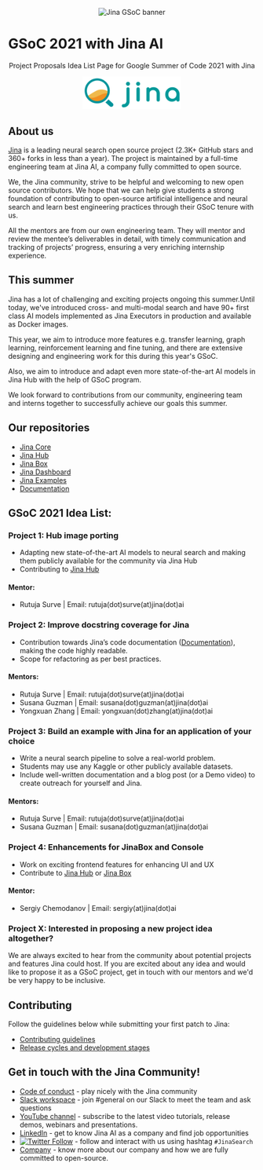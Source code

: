 <p align="center">
<img src="https://github.com/jina-ai/GSoC/blob/main/images/gsoc.png" alt="Jina GSoC banner" width="300px" height="300px">
</p>

# GSoC 2021 with Jina AI
<p align="center">
Project Proposals Idea List Page for Google Summer of Code 2021 with Jina
</p>
<p align="center">
<img src="https://github.com/jina-ai/jina/blob/master/.github/logo-only.gif?raw=true" alt="Jina banner" width="200px">
</p>

## About us

[Jina](get.jina.ai) is a leading neural search open source project (2.3K+ GitHub stars and 360+ forks in less than a year). The project is maintained by a full-time engineering team at Jina AI, a company fully committed to open source. 

We, the Jina community, strive to be helpful and welcoming to new open source contributors. We hope that we can help give students a strong foundation of contributing to open-source artificial intelligence and neural search and learn best engineering practices through their GSoC tenure with us.

All the mentors are from our own engineering team. They will mentor and review the mentee’s deliverables in detail, with timely communication and tracking of projects’ progress, ensuring a very enriching internship experience.

## This summer

Jina has a lot of challenging and exciting projects ongoing this summer.Until today, we've introduced cross- and multi-modal search and have 90+ first class AI models implemented as Jina Executors in production and available as Docker images.

This year, we aim to introduce more features e.g. transfer learning, graph learning, reinforcement learning and fine tuning, and there are extensive designing and engineering work for this during this year's GSoC. 

Also, we aim to introduce and adapt even more state-of-the-art AI models in Jina Hub with the help of GSoC program. 

We look forward to contributions from our community, engineering team and interns together to successfully achieve our goals this summer.

## Our repositories

- [Jina Core](https://github.com/jina-ai/jina)
- [Jina Hub](https://github.com/jina-ai/jina-hub)
- [Jina Box](https://github.com/jina-ai/jinabox.js)
- [Jina Dashboard](https://github.com/jina-ai/dashboard)
- [Jina Examples](https://github.com/jina-ai/examples)
- [Documentation](https://github.com/jina-ai/docs)


## GSoC 2021 Idea List:

### Project 1: Hub image porting
 
- Adapting new state-of-the-art AI models to neural search and making them publicly available for the community via Jina Hub
- Contributing to [Jina Hub](https://github.com/jina-ai/jina-hub)

#### Mentor:  

- Rutuja Surve | Email: rutuja(dot)surve(at)jina(dot)ai

### Project 2: Improve docstring coverage for Jina

- Contribution towards Jina’s code documentation ([Documentation](https://github.com/jina-ai/docs)), making the code highly readable. 
- Scope for refactoring as per best practices.

#### Mentors: 

- Rutuja Surve | Email: rutuja(dot)surve(at)jina(dot)ai
- Susana Guzman | Email: susana(dot)guzman(at)jina(dot)ai
- Yongxuan Zhang | Email: yongxuan(dot)zhang(at)jina(dot)ai

### Project 3: Build an example with Jina for an application of your choice 

- Write a neural search pipeline to solve a real-world problem.
- Students may use any Kaggle or other publicly available datasets.
- Include well-written documentation and a blog post (or a Demo video) to create outreach for yourself and Jina.

#### Mentors: 

- Rutuja Surve | Email: rutuja(dot)surve(at)jina(dot)ai
- Susana Guzman | Email: susana(dot)guzman(at)jina(dot)ai

### Project 4:  Enhancements for JinaBox and Console

- Work on exciting frontend features for enhancing UI and UX
- Contribute to [Jina Hub](https://github.com/jina-ai/jina-hub) or [Jina Box](https://github.com/jina-ai/jinabox.js)

#### Mentor: 

- Sergiy Chemodanov | Email: sergiy(at)jina(dot)ai


### Project X: Interested in proposing a new project idea altogether?

We are always excited to hear from the community about potential projects and features Jina could host. If you are excited about any idea and would like to
propose it as a GSoC project, get in touch with our mentors and we'd be very happy to be inclusive.

## Contributing

Follow the guidelines below while submitting your first patch to Jina:

- [Contributing guidelines](https://github.com/jina-ai/jina/blob/master/CONTRIBUTING.md)
- [Release cycles and development stages](https://github.com/jina-ai/jina/blob/master/RELEASE.md)

## Get in touch with the Jina Community!

- [Code of conduct](https://github.com/jina-ai/jina/blob/master/.github/CODE_OF_CONDUCT.md) - play nicely with the Jina community
- [Slack workspace](https://slack.jina.ai) - join #general on our Slack to meet the team and ask questions
- [YouTube channel](https://youtube.com/c/jina-ai) - subscribe to the latest video tutorials, release demos, webinars and presentations.
- [LinkedIn](https://www.linkedin.com/company/jinaai/) - get to know Jina AI as a company and find job opportunities
- [![Twitter Follow](https://img.shields.io/twitter/follow/JinaAI_?label=Follow%20%40JinaAI_&style=social)](https://twitter.com/JinaAI_) - follow and interact with us using hashtag `#JinaSearch`
- [Company](https://jina.ai) - know more about our company and how we are fully committed to open-source.
